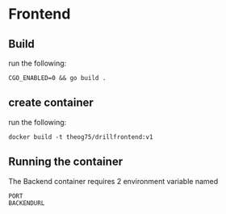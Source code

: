 # Frontend

## Build

run the following:
```
CGO_ENABLED=0 && go build .
```

## create container 
run the following:
```
docker build -t theog75/drillfrontend:v1
```


## Running the container

The Backend container requires 2 environment variable named
```
PORT
BACKENDURL
```